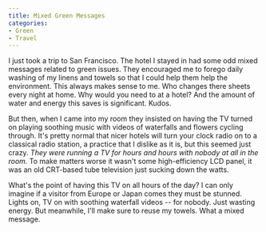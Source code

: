 ```yaml
---
title: Mixed Green Messages
categories:
- Green
- Travel
---
```


I just took a trip to San Francisco. The hotel I stayed in had some odd mixed messages related to green issues. They encouraged me to forego daily washing of my linens and towels so that I could help them help the environment. This always makes sense to me. Who changes there sheets every night at home. Why would you need to at a hotel? And the amount of water and energy this saves is significant. Kudos.

But then, when I came into my room they insisted on having the TV turned on playing soothing music with videos of waterfalls and flowers cycling through. It's pretty normal that nicer hotels will turn your clock radio on to a classical radio station, a practice that I dislike as it is, but this seemed just crazy. _They were running a TV for hours and hours with nobody at all in the room._ To make matters worse it wasn't some high-efficiency LCD panel, it was an old CRT-based tube television just sucking down the watts.

What's the point of having this TV on all hours of the day? I can only imagine if a visitor from Europe or Japan comes they must be stunned. Lights on, TV on with soothing waterfall videos -- for nobody. Just wasting energy. But meanwhile, I'll make sure to reuse my towels. What a mixed message.
